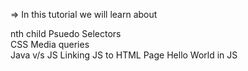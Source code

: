 => In this tutorial we will learn about  

nth child Psuedo Selectors  
CSS Media queries  
Java v/s JS
Linking JS to HTML Page
Hello World in JS